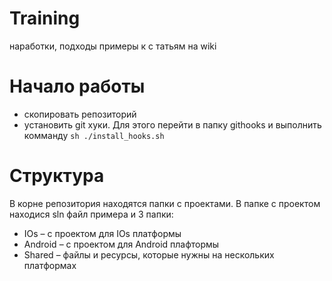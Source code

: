 Training
========
наработки, подходы примеры к с татьям на wiki

Начало работы
========
* скопировать репозиторий
* установить git хуки. Для этого перейти в папку githooks и выполнить комманду `sh ./install_hooks.sh`

Структура
========
В корне репозитория находятся папки с проектами. В папке с проектом находися sln файл примера и 3 папки:
* IOs – с проектом для IOs платформы
* Android – c проектом для Android плафтормы
* Shared – файлы и ресурсы, которые нужны на нескольких платформах

